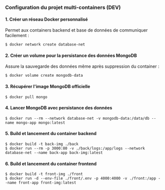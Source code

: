 ### Configuration du projet multi-containers (DEV)

#### 1. Créer un réseau Docker personnalisé
Permet aux containers backend et base de données de communiquer facilement :
```
$ docker network create database-net
```

#### 2. Créer un volume pour la persistance des données MongoDB
Assure la sauvegarde des données même après suppression du container :
```
$ docker volume create mongodb-data
```

#### 3. Récupérer l'image MongoDB officielle
```
$ docker pull mongo
```

#### 4. Lancer MongoDB avec persistance des données
```
$ docker run --rm --network database-net -v mongodb-data:/data/db --name mongo-app mongo:latest
```

#### 5. Build et lancement du container backend
```
$ docker build -t back-img ./back
$ docker run --rm -p 3000:80 -v ./back/logs:/app/logs --network database-net --name back-app back-img:latest
```

#### 6. Build et lancement du container frontend
```
$ docker build -t front-img ./front
$ docker run -d --env-file ./front/.env -p 4000:4000 -v ./front:/app --name front-app front-img:latest
```
